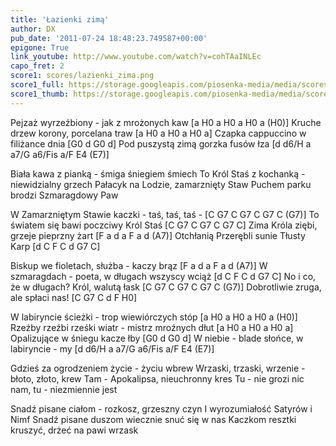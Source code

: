 ```yaml
---
title: 'Łazienki zimą'
author: DX
pub_date: '2011-07-24 18:48:23.749587+00:00'
epigone: True
link_youtube: http://www.youtube.com/watch?v=cohTAaINLEc
capo_fret: 2
score1: scores/lazienki_zima.png
score1_full: https://storage.googleapis.com/piosenka-media/media/scores/lazienki_zima.png
score1_thumb: https://storage.googleapis.com/piosenka-media/media/scores/lazienki_zima.png.180x0_q85_upscale.jpg
---
```


Pejzaż wyrzeźbiony - jak z mrożonych kaw [a H0 a H0 a H0 a (H0)]
Kruche drzew korony, porcelana traw [a H0 a H0 a H0 a]
Czapka cappuccino w filiżance dnia [G0 d G0 d]
Pod puszystą zimą gorzka fusów łza [d d6/H a a7/G a6/Fis a/F E4 (E7)]

Biała kawa z pianką - śmiga śniegiem śmiech
To Król Staś z kochanką - niewidzialny grzech
Pałacyk na Lodzie, zamarznięty Staw
Puchem parku brodzi Szmaragdowy Paw

W Zamarzniętym Stawie kaczki - taś, taś, taś - [C G7 C G7 C G7 C (G7)]
To światem się bawi poczciwy Król Staś [C G7 C G7 C G7 C]
Zima Króla ziębi, grzeje pieprzny żart [F a d a F a d (A7)]
Otchłanią Przerębli sunie Tłusty Karp [d C F C d G7 C]

Biskup we fioletach, służba - kaczy brąz [F a d a F a d (A7)]
W szmaragdach - poeta, w długach wszyscy wciąż [d C F C d G7 C]
No i co, że w długach? Król, walutą łask [C G7 C G7 C G7 C (G7)]
Dobrotliwie zruga, ale spłaci nas! [C G7 C d F H0]

W labiryncie ścieżki - trop wiewiórczych stóp [a H0 a H0 a H0 a (H0)]
Rzeźby rzeźbi rześki wiatr - mistrz mroźnych dłut [a H0 a H0 a H0 a]
Opalizujące w śniegu kacze łby [G0 d G0 d]
W niebie - blade słońce, w labiryncie - my [d d6/H a a7/G a6/Fis a/F E4 (E7)]

Gdzieś za ogrodzeniem życie - życiu wbrew
Wrzaski, trzaski, wrzenie - błoto, złoto, krew
Tam - Apokalipsa, nieuchronny kres
Tu - nie grozi nic nam, tu - niezmiennie jest

Snadź pisane ciałom - rozkosz, grzeszny czyn
I wyrozumiałość Satyrów i Nimf
Snadź pisane duszom wiecznie snuć się w nas
Kaczkom resztki kruszyć, drżeć na pawi wrzask